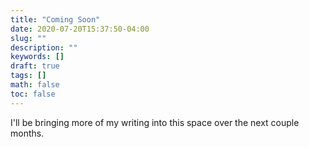 ```yaml
---
title: "Coming Soon"
date: 2020-07-20T15:37:50-04:00
slug: ""
description: ""
keywords: []
draft: true
tags: []
math: false
toc: false
---
```

I'll be bringing more of my writing into this space over the next couple months.

